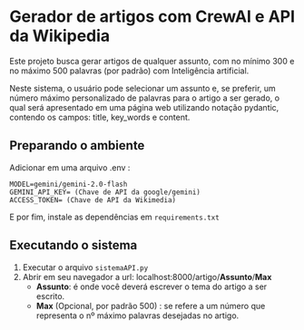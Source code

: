 # Gerador de artigos com CrewAI e API da Wikipedia

Este projeto busca gerar artigos de qualquer assunto, com no mínimo 300 e no máximo 500 palavras (por padrão) com Inteligência artificial. 

Neste sistema, o usuário pode selecionar um assunto e, se preferir, um número máximo personalizado de palavras para o artigo a ser gerado, o qual será apresentado em uma página web utilizando notação pydantic, contendo os campos: title, key_words e content.

## Preparando o ambiente

Adicionar em uma arquivo .env :

    MODEL=gemini/gemini-2.0-flash
    GEMINI_API_KEY= (Chave de API da google/gemini)
    ACCESS_TOKEN= (Chave de API da Wikimedia)

E por fim, instale as dependências em `requirements.txt`

## Executando o sistema

1. Executar o arquivo `sistemaAPI.py`
2. Abrir em seu navegador a url: localhost:8000/artigo/**Assunto**/**Max**
    * **Assunto**: é onde você deverá escrever o tema do artigo a ser escrito.
    * **Max** (Opcional, por padrão 500) : se refere a um número que representa o nº máximo palavras desejadas no artigo.
